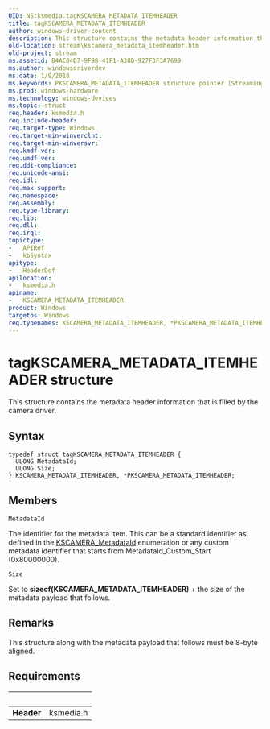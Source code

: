 ```yaml
---
UID: NS:ksmedia.tagKSCAMERA_METADATA_ITEMHEADER
title: tagKSCAMERA_METADATA_ITEMHEADER
author: windows-driver-content
description: This structure contains the metadata header information that is filled by the camera driver.
old-location: stream\kscamera_metadata_itemheader.htm
old-project: stream
ms.assetid: B4AC04D7-9F98-41F1-A38D-927F3F3A7699
ms.author: windowsdriverdev
ms.date: 1/9/2018
ms.keywords: PKSCAMERA_METADATA_ITEMHEADER structure pointer [Streaming Media Devices], ksmedia/PKSCAMERA_METADATA_ITEMHEADER, PKSCAMERA_METADATA_ITEMHEADER, KSCAMERA_METADATA_ITEMHEADER structure [Streaming Media Devices], KSCAMERA_METADATA_ITEMHEADER, *PKSCAMERA_METADATA_ITEMHEADER, ksmedia/KSCAMERA_METADATA_ITEMHEADER, tagKSCAMERA_METADATA_ITEMHEADER, stream.kscamera_metadata_itemheader
ms.prod: windows-hardware
ms.technology: windows-devices
ms.topic: struct
req.header: ksmedia.h
req.include-header: 
req.target-type: Windows
req.target-min-winverclnt: 
req.target-min-winversvr: 
req.kmdf-ver: 
req.umdf-ver: 
req.ddi-compliance: 
req.unicode-ansi: 
req.idl: 
req.max-support: 
req.namespace: 
req.assembly: 
req.type-library: 
req.lib: 
req.dll: 
req.irql: 
topictype:
-	APIRef
-	kbSyntax
apitype:
-	HeaderDef
apilocation:
-	ksmedia.h
apiname:
-	KSCAMERA_METADATA_ITEMHEADER
product: Windows
targetos: Windows
req.typenames: KSCAMERA_METADATA_ITEMHEADER, *PKSCAMERA_METADATA_ITEMHEADER
---
```


# tagKSCAMERA_METADATA_ITEMHEADER structure
This structure contains the metadata header information that is filled by the camera driver.

## Syntax
````
typedef struct tagKSCAMERA_METADATA_ITEMHEADER {
  ULONG MetadataId;
  ULONG Size;
} KSCAMERA_METADATA_ITEMHEADER, *PKSCAMERA_METADATA_ITEMHEADER;
````

## Members


`MetadataId`

The identifier for the metadata item. This can be a standard identifier as defined in the <a href="..\ksmedia\ne-ksmedia-kscamera_metadataid.md">KSCAMERA_MetadataId</a> enumeration or any custom metadata identifier that starts from MetadataId_Custom_Start (0x80000000).

`Size`

Set to <b>sizeof(KSCAMERA_METADATA_ITEMHEADER)</b> + the size of the metadata payload that follows.

## Remarks
This structure along with the metadata payload that follows must be 8-byte aligned.

## Requirements
| &nbsp; | &nbsp; |
| ---- |:---- |
| **Header** | ksmedia.h |